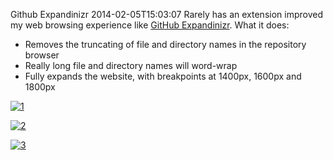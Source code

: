 Github Expandinizr
2014-02-05T15:03:07
Rarely has an extension improved my web browsing experience like [GitHub Expandinizr](https://chrome.google.com/webstore/detail/githubexpandinizr/cbehdjjcilgnejbpnjhobkiiggkedfib?hl=en). What it does:

  * Removes the truncating of file and directory names in the repository browser
  * Really long file and directory names will word-wrap
  * Fully expands the website, with breakpoints at 1400px, 1600px and 1800px

[![1](http://mike-ward.net/content/images/blog/Windows-Live-Writer/Github-Expandinizr_8B52/1_thumb.png)](http://mike-ward.net/content/images/blog/Windows-Live-Writer/Github-Expandinizr_8B52/1_2.png)

[![2](http://mike-ward.net/content/images/blog/Windows-Live-Writer/Github-Expandinizr_8B52/2_thumb.png)](http://mike-ward.net/content/images/blog/Windows-Live-Writer/Github-Expandinizr_8B52/2_2.png)

[![3](http://mike-ward.net/content/images/blog/Windows-Live-Writer/Github-Expandinizr_8B52/3_thumb.png)](http://mike-ward.net/content/images/blog/Windows-Live-Writer/Github-Expandinizr_8B52/3_2.png)
